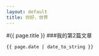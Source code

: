 ```yaml
---
layout: default
title: 你好，世界
---
```

#{{ page.title }}
###我的第2篇文章</p>
`{{ page.date | date_to_string }}`